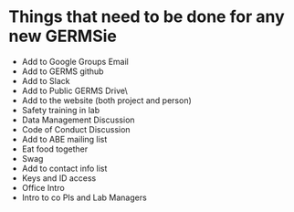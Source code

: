 # Things that need to be done for any new GERMSie

- Add to Google Groups Email
- Add to GERMS github
- Add to Slack
- Add to Public GERMS Drive\
- Add to the website (both project and person)
- Safety training in lab
- Data Management Discussion
- Code of Conduct Discussion
- Add to ABE mailing list
- Eat food together
- Swag
- Add to contact info list 
- Keys and ID access
- Office Intro
- Intro to co PIs and Lab Managers

